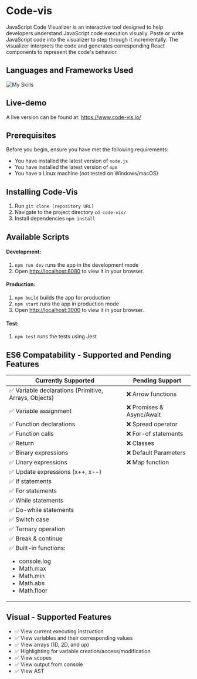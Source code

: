 # Code-vis
JavaScript Code Visualizer is an interactive tool designed to help developers understand JavaScript code execution visually. Paste or write JavaScript code into the visualizer to step through it incrementally. The visualizer interprets the code and generates corresponding React components to represent the code's behavior.

## Languages and Frameworks Used
![My Skills](https://skillicons.dev/icons?i=js,html,css,react,webpack)

## Live-demo
A live version can be found at: https://www.code-vis.io/

## Prerequisites
Before you begin, ensure you have met the following requirements:
- You have installed the latest version of `node.js`
- You have installed the latest version of `npm`
- You have a Linux machine (not tested on Windows/macOS)

## Installing Code-Vis
1. Run `git clone [repository URL]`
2. Navigate to the project directory `cd code-vis/`
3. Install dependencies `npm install`

## Available Scripts
#### Development:
1. `npm run dev` runs the app in the development mode
2. Open [http://localhost:8080](http://localhost:8080) to view it in your browser.
#### Production:
1. `npm build` builds the app for production
2. `npm start` runs the app in production mode
3. Open [http://localhost:3000](http://localhost:3000) to view it in your browser.
#### Test:
1. `npm test` runs the tests using Jest

## ES6 Compatability - Supported and Pending Features
| Currently Supported | Pending Support |
|----------|----------|
|✅ Variable declarations (Primitive, Arrays, Objects)|❌ Arrow functions|
|✅ Variable assignment|❌ Promises & Async/Await|
|✅ Function declarations|❌ Spread operator|
|✅ Function calls|❌ For-of statements|
|✅ Return|❌ Classes|
|✅ Binary expressions|❌ Default Parameters|
|✅ Unary expressions|❌ Map function|
|✅ Update expressions (x++, x--)||❌ Try-catch|
|✅ If statements||
|✅ For statements||
|✅ While statements||
|✅ Do-while statements||
|✅ Switch case||
|✅ Ternary operation||
|✅ Break & continue||
|✅ Built-in functions:<ul><li>console.log</li><li>Math.max</li><li>Math.min</li><li>Math.abs</li><li>Math.floor</li></ul>||

## Visual - Supported Features
- ✅ View current executing instruction
- ✅ View variables and their corresponding values
- ✅ View arrays (1D, 2D, and up)
- ✅ Highlighting for variable creation/access/modification
- ✅ View scopes
- ✅ View output from console
- ✅ View AST
